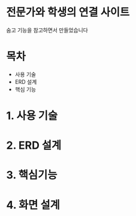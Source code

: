 # 전문가와 학생의 연결 사이트 

숨고 기능을 참고하면서 만들었습니다 



# 목차 

* 사용 기술
* ERD 설계
* 핵심 기능




# 1. 사용 기술



# 2. ERD 설계




# 3. 핵심기능 



# 4. 화면 설계
